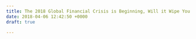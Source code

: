 ```yaml
---
title: The 2018 Global Financial Crisis is Beginning, Will it Wipe You Out?
date: 2018-04-06 12:42:50 +0000
draft: true

---
```


